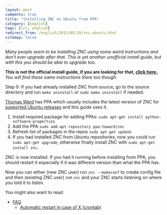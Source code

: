 ```yaml
---
layout: post
comments: true
title: "Installing ZNC on Ubuntu from PPA"
category: [english]
tags: [irc, english]
redirect_from: /english/2015/05/10/znc-ubuntu.html
sitemap: false
---
```


_Many people seem to be installing ZNC using some weird instructions and
don't ever upgrade after that. This is yet another unofficial install
guide, but with this you should be able to upgrade too._

**This is not the official install guide, if you are looking for that,
[click here.](https://wiki.znc.in/Installation)** _You will find these
same instructions there too though._

Step 0: If you had already installed ZNC from source, go to the source
directory and run `make uninstall` or `sudo make uninstall` if needed.

[Thomas Ward](https://launchpad.net/~teward) has PPA which usually includes
the latest version of ZNC for [supported Ubuntu releases](https://wiki.ubuntu.com/Releases)
and this guide uses it.

1. Install required package for adding PPAs: `sudo apt-get install python-software-properties`
2. Add the PPA `sudo add-apt-repository ppa:teward/znc`
3. Refresh list of packages in the repos `sudo apt-get update`
4. If you had installed ZNC from Ubuntu repositories, now you could run
   `sudo apt-get upgrade`, otherwise finally install ZNC with
   `sudo apt-get install znc`.

ZNC is now installed. If you had it running before installing from PPA,
you should restart it especially if it was different version than what the
PPA has.

Now you can either (new ZNC user) run `znc --makeconf` to create config
file and then (existing ZNC user) run `znc` and your ZNC starts listening
on where you told it to listen.

You might also want to read:

- [FAQ](https://wiki.znc.in/FAQ)
  - [Automatic restart in case of X (crontab)](https://wiki.znc.in/FAQ#How_can_I_restart_ZNC_automatically_.28in_case_of_a_machine_reboot.2C_crash.2C_etc..29.3F)
